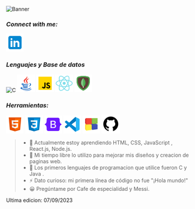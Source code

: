 

![Banner](https://lh3.googleusercontent.com/pw/AIL4fc_4giq0qtKEgJDZyFwOZZ1vQzTJM8V-Y86xB9uoyKc8g62CMYZYFjakjf2HvLky4o4ahlsO8TmFHBcVThiRKDHXazhYE4OZw-O4oFNaNYxJJras1EnXbjxcbbvhmbHin1CWnpffCRDg_PVRJ7aMsZ4Vd1I20AtCBEVFmgoqkAu92j0y1RNzemrAiToFBrzhbgVEOZaKu1Xn1EXZ3VI1Q8H_JtJO2wsvVDIiwpxdyc-qeEwYMXwgkz7plFX_-a43dAMlWFDNayME3-mt1i4LYD3-w9jGohz5cYXiVzE-tzbIv5tStKntYUy_5Gk06IkTGCQC6BTGk-3HzI44--Fkm86bTSzqkRAwOofD73fNN8mQg18B29tHITGTEppxWa-NRp6r8Hub0c2-iKLY-YSchzUrOewP48bEH1GsUHrpU7tiG20kZO-KiM0fSrxLi9ewwTy1L96N7IppDMqAc2mT1EqD7vagix4jfBR8dCsZ_5m4ZQSClCYaM-Nitsh_74U1__VdpCdfRDUaGzQW3rGRvio02jl5XIu6UPBp3aPYK9O9hFt6FIdp0msvc71C0yhDj8M0mLfICbbQXSf4p22X6RpRmsL-_IvVgvUuNW5v1CA5kilcjYriPn7EO_AEtmyBGVXg5Si6cUEajpp-N6tUpDmn_GMHWFZzvZK6FMwLDYOP7XasUhYqrZ8wjFqqO2o6IcxHlv4WgClRYgDYB4L32KzOPF1iJZE4yn93-qnsfWa5kbTNGgAWbh-OnVurLJIBZoueqWvwJ9QeFMXiYhqkFAG1qxe-4miVXYW29R0nFZcMzjb8xkZpwO0fPkQx4wsOnr2hutr_gVq7QMj7YU0z7OZRIDzQ6JPzr2CXpcewv0ExEVLZ3nrsExATATEfUQZQugf5niI1ftsqzv-dNUivjQy63Q=w797-h252-s-no?authuser=0)

### ***Connect with me:***
   ![Linkedin](icons8-linkedin-48.png)
### ***Lenguajes y Base de datos***
   ![C](icons8-c-programación-48.png)
   ![Java](icons8-logotipo-de-java-coffee-cup-48.png)
   ![JavaScript](icons8-javascript-48.png)
   ![React](icons8-reaccionar-nativo-48.png)
   ![MongoDb](icons8-mongodb-48.png)

   ### ***Herramientas:***
   ![HTML](icons8-html-48.png)
   ![CSS](icons8-css3-48.png)
   ![Boostrap](icons8-oreja-48.png)
   ![VisualStudioCode](icons8-visual-studio-code-2019-48.png)
   ![CodeBlock](icons8-code-blocks-48.png)
   ![Github](icons8-github-50.png)

> - 🌱 Actualmente estoy aprendiendo HTML, CSS, JavaScript , React.js, Node.js.
> - 🔭 Mi tiempo libre lo utilizo para mejorar mis diseños y creacion de paginas web.
> - 💬 Los primeros lenguajes de programacion que utilice fueron C y Java .
> - ⚡ Dato curioso: mi primera línea de código no fue "¡Hola mundo!"
> - 😀 Pregúntame por Cafe de especialidad y Messi.


Ultima edicion: 07/09/2023
